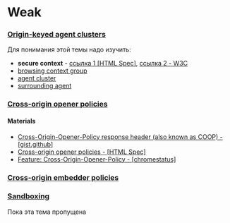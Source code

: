 # Weak


### [Origin-keyed agent clusters](https://html.spec.whatwg.org/multipage/browsers.html#origin-keyed-agent-clusters)

Для понимания этой темы надо изучить:
- **secure context** - [ссылка 1 [HTML Spec]](https://html.spec.whatwg.org/multipage/webappapis.html#secure-context), [ссылка 2 - W3C](https://w3c.github.io/webappsec-secure-contexts/)
- [browsing context group](https://html.spec.whatwg.org/multipage/document-sequences.html#browsing-context-group)
- [agent cluster](https://tc39.es/ecma262/#sec-agent-clusters)
- [surrounding agent](https://tc39.es/ecma262/#surrounding-agent)

### [Cross-origin opener policies](https://html.spec.whatwg.org/multipage/browsers.html#cross-origin-opener-policies)

#### Materials
- [Cross-Origin-Opener-Policy response header (also known as COOP) - [gist.github]](https://gist.github.com/annevk/6f2dd8c79c77123f39797f6bdac43f3e)
- [Cross-origin opener policies - [HTML Spec]](https://html.spec.whatwg.org/multipage/browsers.html#cross-origin-opener-policies)
- [Feature: Cross-Origin-Opener-Policy - [chromestatus]](https://chromestatus.com/feature/5432089535053824)

### [Cross-origin embedder policies](https://html.spec.whatwg.org/multipage/browsers.html#coep)

### [Sandboxing](https://html.spec.whatwg.org/multipage/browsers.html#sandboxing)

Пока эта тема пропущена

